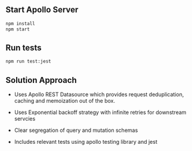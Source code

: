 ## Start Apollo Server

```sh
npm install
npm start
```

## Run tests

```sh
npm run test:jest
```

## Solution Approach
- Uses Apollo REST Datasource which provides request deduplication, caching and memoization out of the box.

- Uses Exponential backoff strategy with infinite retries for downstream servcies

- Clear segregation of query and mutation schemas

- Includes relevant tests using apollo testing library and jest


